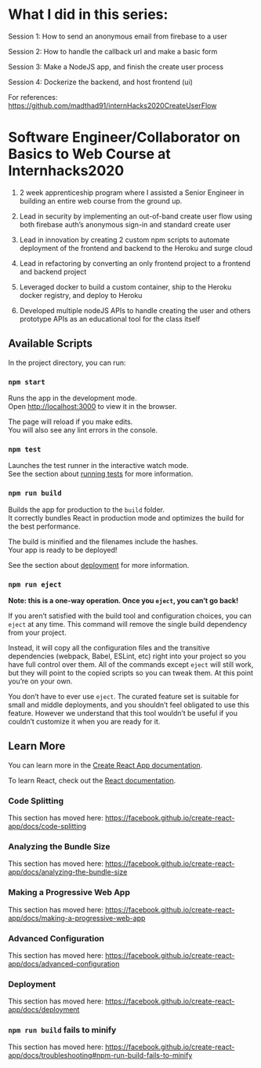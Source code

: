 <h1>What I did in this series:</h1>

<p>Session 1: How to send an anonymous email from firebase to a user</p>
<p>Session 2: How to handle the callback url and make a basic form</p>
<p>Session 3: Make a NodeJS app, and finish the create user process</p>
<p>Session 4: Dockerize the backend, and host frontend (ui)</p>

For references: https://github.com/madthad91/internHacks2020CreateUserFlow




<h1>Software Engineer/Collaborator on Basics to Web Course at Internhacks2020</h1>

1. 2 week apprenticeship program where I assisted a Senior Engineer in building an entire web course from the ground up.

2. Lead in security by implementing an out-of-band create user flow using both firebase auth’s anonymous sign-in and standard create user

3. Lead in innovation by creating 2 custom npm scripts to automate deployment of the frontend and backend to the Heroku and surge cloud

4. Lead in refactoring by converting an only frontend project to a frontend and backend project

5. Leveraged docker to build a custom container, ship to the Heroku docker registry, and deploy to Heroku

6. Developed multiple nodeJS APIs to handle creating the user and others prototype APIs as an educational tool for the class itself




## Available Scripts

In the project directory, you can run:

### `npm start`

Runs the app in the development mode.<br />
Open [http://localhost:3000](http://localhost:3000) to view it in the browser.

The page will reload if you make edits.<br />
You will also see any lint errors in the console.

### `npm test`

Launches the test runner in the interactive watch mode.<br />
See the section about [running tests](https://facebook.github.io/create-react-app/docs/running-tests) for more information.

### `npm run build`

Builds the app for production to the `build` folder.<br />
It correctly bundles React in production mode and optimizes the build for the best performance.

The build is minified and the filenames include the hashes.<br />
Your app is ready to be deployed!

See the section about [deployment](https://facebook.github.io/create-react-app/docs/deployment) for more information.

### `npm run eject`

**Note: this is a one-way operation. Once you `eject`, you can’t go back!**

If you aren’t satisfied with the build tool and configuration choices, you can `eject` at any time. This command will remove the single build dependency from your project.

Instead, it will copy all the configuration files and the transitive dependencies (webpack, Babel, ESLint, etc) right into your project so you have full control over them. All of the commands except `eject` will still work, but they will point to the copied scripts so you can tweak them. At this point you’re on your own.

You don’t have to ever use `eject`. The curated feature set is suitable for small and middle deployments, and you shouldn’t feel obligated to use this feature. However we understand that this tool wouldn’t be useful if you couldn’t customize it when you are ready for it.

## Learn More

You can learn more in the [Create React App documentation](https://facebook.github.io/create-react-app/docs/getting-started).

To learn React, check out the [React documentation](https://reactjs.org/).

### Code Splitting

This section has moved here: https://facebook.github.io/create-react-app/docs/code-splitting

### Analyzing the Bundle Size

This section has moved here: https://facebook.github.io/create-react-app/docs/analyzing-the-bundle-size

### Making a Progressive Web App

This section has moved here: https://facebook.github.io/create-react-app/docs/making-a-progressive-web-app

### Advanced Configuration

This section has moved here: https://facebook.github.io/create-react-app/docs/advanced-configuration

### Deployment

This section has moved here: https://facebook.github.io/create-react-app/docs/deployment

### `npm run build` fails to minify

This section has moved here: https://facebook.github.io/create-react-app/docs/troubleshooting#npm-run-build-fails-to-minify
